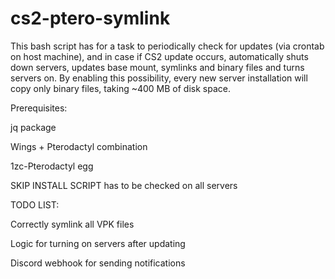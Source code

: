 # cs2-ptero-symlink
This bash script has for a task to periodically check for updates (via crontab on host machine), and in case if CS2 update occurs, automatically shuts down servers, updates base mount, symlinks and binary files and turns servers on.
By enabling this possibility, every new server installation will copy only binary files, taking ~400 MB of disk space.


Prerequisites:

jq package

Wings + Pterodactyl combination

1zc-Pterodactyl egg

SKIP INSTALL SCRIPT has to be checked on all servers


TODO LIST:


Correctly symlink all VPK files

Logic for turning on servers after updating

Discord webhook for sending notifications

